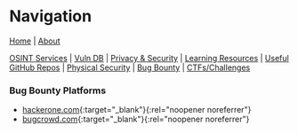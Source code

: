 # Navigation
[Home](index.md) | [About](about.md)

[OSINT Services](osint-services.md) | [Vuln DB](vuln-db.md) | [Privacy & Security](privacy-security.md) | [Learning Resources](learning-resources.md) | [Useful GitHub Repos](useful-github-repos.md) | [Physical Security](physical-security.md) | [Bug Bounty](bug-bounty.md) | [CTFs/Challenges](ctfs-challenges.md)

### Bug Bounty Platforms
* [hackerone.com](https://www.hackerone.com/){:target="_blank"}{:rel="noopener noreferrer"}
* [bugcrowd.com](https://www.bugcrowd.com/){:target="_blank"}{:rel="noopener noreferrer"}
